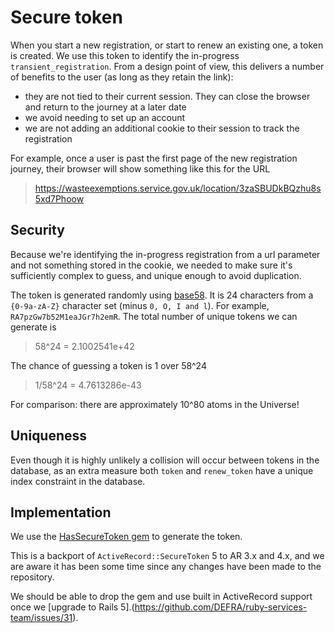 # Secure token

When you start a new registration, or start to renew an existing one, a token is created. We use this token to identify the in-progress `transient_registration`. From a design point of view, this delivers a number of benefits to the user (as long as they retain the link):

- they are not tied to their current session. They can close the browser and return to the journey at a later date
- we avoid needing to set up an account
- we are not adding an additional cookie to their session to track the registration

For example, once a user is past the first page of the new registration journey, their browser will show something like this for the URL

> https://wasteexemptions.service.gov.uk/location/3zaSBUDkBQzhu8s5xd7Phoow

## Security

Because we're identifying the in-progress registration from a url parameter and not something stored in the cookie, we needed to make sure it's sufficiently complex to guess, and unique enough to avoid duplication.

The token is generated randomly using [base58](https://api.rubyonrails.org/classes/SecureRandom.html). It is 24 characters from a `{0-9a-zA-Z}` character set (minus `0, O, I and l`). For example, `RA7pzGw7b52M1eaJGr7h2emR`. The total number of unique tokens we can generate is

> 58^24 = 2.1002541e+42

The chance of guessing a token is 1 over 58^24

> 1/58^24 = 4.7613286e-43

For comparison: there are approximately 10^80  atoms in the Universe!

## Uniqueness

Even though it is highly unlikely a collision will occur between tokens in the database, as an extra measure both `token` and `renew_token` have a unique index constraint in the database.

## Implementation

We use the [HasSecureToken gem](https://github.com/robertomiranda/has_secure_token) to generate the token.

This is a backport of `ActiveRecord::SecureToken` 5 to AR 3.x and 4.x, and we are aware it has been some time since any changes have been made to the repository.

We should be able to drop the gem and use built in ActiveRecord support once we [upgrade to Rails 5].(https://github.com/DEFRA/ruby-services-team/issues/31).
